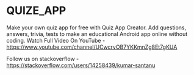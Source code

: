 # QUIZE_APP
Make your own quiz app for free with Quiz App Creator. Add questions, answers, trivia, tests to make an educational Android app online without coding.
Watch Full Video On YouTube - https://www.youtube.com/channel/UCwcrvOB7YKKmnZg8Et7gKUA

Follow us on stackoverflow - https://stackoverflow.com/users/14258439/kumar-santanu



